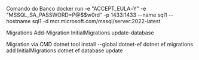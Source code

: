 Comando do Banco
docker run -e "ACCEPT_EULA=Y" -e "MSSQL_SA_PASSWORD=P@$$w0rd" -p 1433:1433 --name sql1 --hostname sql1 -d mcr.microsoft.com/mssql/server:2022-latest


Migrations
Add-Migration  InitialMigrations
update-database

Migration via CMD
dotnet tool install --global dotnet-ef
dotnet ef migrations add InitialMigrations
dotnet ef database update